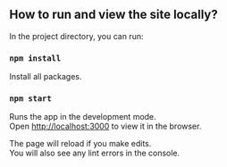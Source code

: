 
## How to run and view the site locally?

In the project directory, you can run:

### `npm install`

Install all packages.<br />

### `npm start`

Runs the app in the development mode.<br />
Open [http://localhost:3000](http://localhost:3000) to view it in the browser.

The page will reload if you make edits.<br />
You will also see any lint errors in the console.
